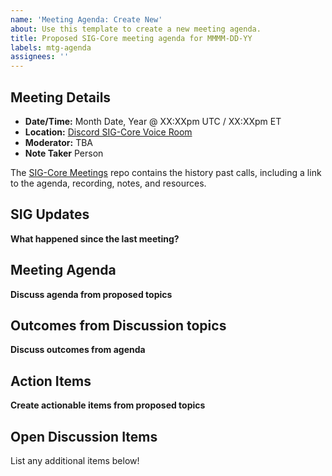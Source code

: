 ```yaml
---
name: 'Meeting Agenda: Create New'
about: Use this template to create a new meeting agenda.
title: Proposed SIG-Core meeting agenda for MMMM-DD-YY
labels: mtg-agenda
assignees: ''
---
```


## Meeting Details

- **Date/Time:** Month Date, Year @ XX:XXpm UTC / XX:XXpm ET
- **Location:** [Discord SIG-Core Voice Room](https://discord.gg/WtmTC6erDP)
- **Moderator:** TBA
- **Note Taker** Person

The [SIG-Core Meetings](https://github.com/o3de/sig-core/tree/main/meetings) repo contains the history past calls, including a link to the agenda, recording, notes, and resources.

## SIG Updates

**What happened since the last meeting?**

## Meeting Agenda

**Discuss agenda from proposed topics**

## Outcomes from Discussion topics

**Discuss outcomes from agenda**

## Action Items

**Create actionable items from proposed topics**

## Open Discussion Items

List any additional items below!
